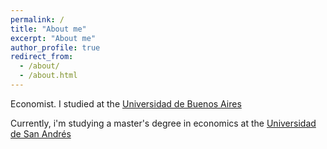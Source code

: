 ```yaml
---
permalink: /
title: "About me"
excerpt: "About me"
author_profile: true
redirect_from: 
  - /about/
  - /about.html
---
```


Economist. I studied at the [Universidad de Buenos Aires](https://www.economicas.uba.ar/alumnos/)

Currently, i'm studying a master's degree in economics at the [Universidad de San Andrés](https://udesa.edu.ar/)

